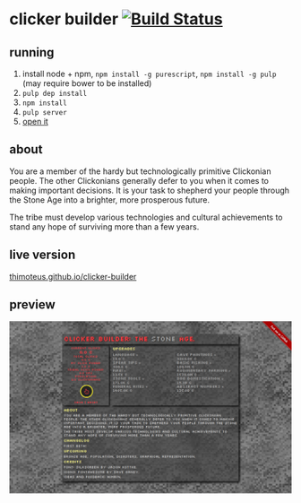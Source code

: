 # clicker builder [![Build Status](https://travis-ci.org/Thimoteus/clicker-builder.svg)](https://travis-ci.org/Thimoteus/clicker-builder)

## running

1. install node + npm, `npm install -g purescript`, `npm install -g pulp` (may require bower to be installed)
2. `pulp dep install`
3. `npm install`
4. `pulp server`
5. [open it](http://localhost:1337/)

## about

You are a member of the hardy but technologically primitive Clickonian
people. The other Clickonians generally defer to you when it comes to making
important decisions. It is your task to shepherd your people through the
Stone Age into a brighter, more prosperous future.

The tribe must develop various technologies and cultural achievements
to stand any hope of surviving more than a few years.

## live version
[thimoteus.github.io/clicker-builder](http://thimoteus.github.io/clicker-builder)

## preview
<img src="assets/preview.png" alt="Preview" width=600 />
